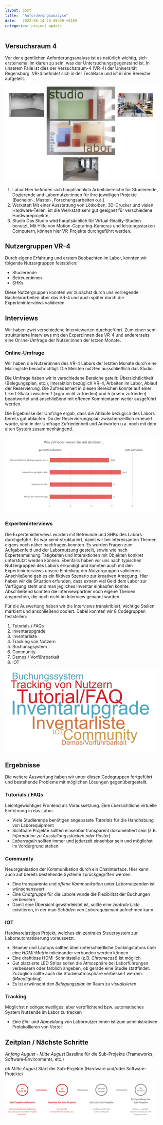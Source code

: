 ```yaml
---
layout: post
title:  "Anforderungsanalyse"
date:   2022-08-14 23:49:09 +0200
categories: project update
---
```

## Versuchsraum 4

Vor der eigentlichen Anforderungsanalyse ist es natürlich wichtig, sich ersteinemal im klaren zu sein, was der Untersuchungsgegenstand ist. In unserem Falle ist dies der Versuchsraum-4 (VR-4) der Universität Regensburg.
VR-4 befindet sich in der TechBase und ist in drei Bereiche aufgeteilt.

![Laborübersicht](/_assets/2022-08-14-lab.png)

1. Labor
Hier befinden sich hauptsächlich Arbeitsbereiche für Studierende, Dozierende und Labornutzer:innen für ihre jeweiligen Projekte (Bachelor-, Master-, Forschungsarbeiten o.ä.).
2. Werkstatt
Mit einer Ausstattung von Lötkolben, 3D-Drucker und vielen Hardware-Teilen, ist die Werkstatt sehr gut geeignet für verschiedene Hardwareprojekte.
3. Studio
Das Studio wird hauptsächlich für Virtual-Reality-Studien benutzt. Mit Hilfe von Motion-Capturing-Kameras und leistungsstarken Computern, können hier VR-Projekte durchgeführt werden.

## Nutzergruppen VR-4

Durch eigene Erfahrung und erstem Beobachten im Labor, konnten wir folgende Nutzergruppen feststellen:
- Studierende
- Betreuer:innen
- SHKs

Diese Nutzergruppen konnten wir zunächst durch uns vorliegende Bachelorarbeiten über das VR-4 und auch später durch die Experteninterviews validieren.

## Interviews
 
Wir haben zwei verschiedene Interviewarten durchgeführt. Zum einen semi-strukturierte Interviews mit den Expert:innen des VR-4 und andererseits eine Online-Umfrage der Nutzer:innen der letzen Monate. 

### Online-Umfrage

Wir haben die Nutzer:innen des VR-4 Labors der letzten Monate durch eine Mailingliste benachrichtigt. Die Meisten nutzten ausschließlich das Studio. 

Die Umfrage haben wir in verschiedene Bereiche geteilt: Übersichtlichkeit (Belegungsplan, etc.), Interaktion bezüglich VR-4, Arbeiten im Labor, Ablauf der Reservierung.
Die Zufriedenheit in diesen Bereichen konnte auf einer Likert-Skala zwischen 1 (=gar nicht zufrieden) und 5 (=sehr zufrieden) beantwortet und anschließend mit offenen Kommentaren weiter ausgeführt werden.

Die Ergebnisse der Umfrage ergab, dass die Abläufe bezüglich des Labors bereits gut ablaufen. Da der Reservierungsplan zwischenzeitlich erneuert wurde, sind in der Umfrage Zufriedenheit und Antworten u.a. noch mit dem alten System zusammenhängend.

![Onlineumfrage-Ergebnis](/_assets/2022-08-14-umfrage_ergebnis.png)

### Experteninterviews

Die Experteninterviews wurden mit Betreunde und SHKs des Labors durchgeführt. Es war semi-strukturiert, damit wir bei interessanten Themen eigens noch näher nachfragen konnten.
Es wurden Fragen zum Aufgabenfeld und der Labornutzung gestellt, sowie wie nach Expertenmeinung Tätigkeiten und Interaktionen mit Objekten konkret unterstützt werden können.
Ebenfalls haben wir uns nach typischen Nutzergruppen des Labors erkundigt und konnten auch mit den Experteninterviews unsere Einteilung der Nutzergruppen validieren.
Anschließend gab es ein fiktives Szenario zur kreativen Anregung. Hier haben wir die Situation erfunden, dass extrem viel Geld dem Labor zur Verfügung steht und man jegliches Inventar einkaufen könnte.
Abschließend konnten die Interviewpartner noch eigene Themen ansprechen, die noch nicht im Interview genannt wurden.

Für die Auswertung haben wir die Interviews transkribiert, wichtige Stellen markiert und anschließend codiert. 
Dabei konnten wir 8 Codegruppen feststellen:
1. Tutorials / FAQs
2. Inventarupgrade
3. Inventarliste
4. Tracking von Nutzern
5. Buchunsgsystem
6. Community
7. Demos / Vorführbarkeit
8. IOT

![Laborübersicht](/_assets/2022-08-14-Codes.png)

## Ergebnisse

Die weitere Auswertung haben wir unter diesen Codegruppen fortgeführt und bestehende Probleme mit möglichen Lösungen gegenübergestellt.

### Tutorials / FAQs
Leichtgewichtiges Frontend als Voraussetzung. Eine übersichtliche virtuelle Einführung in das Labor.

- Viele Studierende benötigen angepasste *Tutorials* für die Handhabung von Laborequipment
- Sichtbare Projekte sollten einsehbar transparent dokumentiert sein (z.B. *Information zu Ausstellungsstücken oder Poster*)
- *Laborregeln* sollten immer und jederzeit einsehbar sein und möglichst im Vordergrund stehen

### Community
Neuorganisation der Kommunikation durch ein Chatinterface. Hier kann auch auf bereits bestehende Systeme zurückgegriffen werden.

- Eine transparente und *offene Kommunikation* unter Labornutzenden ist wünschenswert
- Eine *Chatgruppe* für die Labore würde die Flexibilität der Buchungen verbessern
- Damit eine Übersicht gewährleistet ist, sollte eine *zentrale Liste* exisitieren, in der man *Schäden von Laborequipment* aufnehmen kann

### IOT
Hardwarelastiges Projekt, welches ein zentrales Steuersystem zur Laborautomatisierung voraussetzt.

- Beamer und Laptops sollten über unterschiedliche Dockingstatons über eine *HDMI-Matrix* miteinander verbunden werden können
- Eine drahtlose HDMI-Schnittstelle (z.B. *Chromecast*) ist möglich
- Gut platzierte LED Strips sollen die Atmosphäre bei Laborführungen verbessern oder farblich angeben, ob gerade eine Studie stattfindet. Zuzüglich sollte auch die Studienatmosphäre verbessert werden. (*Moodlighting*)
- Es ist erwünscht den *Belegungsplan* im Raum zu *visualisieren*

### Tracking
Möglichst niedrigschwelliges, aber verpflichtend bzw. automatisches System Nutzende im Labor zu tracken

- Eine *Ein- und Abmeldung* von Labornutzer:innen ist zum administrativen Protokollieren von Vorteil


## Zeitplan / Nächste Schritte

*Anfang August - Mitte August*
Baseline für die Sub-Projekte (Frameworks, Software-Environments, etc.)

*ab Mitte August*
Start der Sub-Projekte (Hardware und/oder Software-Projekte)

![Laborübersicht](/_assets/2022-08-14-zeitplan.png)
